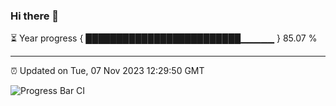 ### Hi there 👋

⏳ Year progress { █████████████████████████▁▁▁▁▁ } 85.07 %

---

⏰ Updated on Tue, 07 Nov 2023 12:29:50 GMT

![Progress Bar CI](https://github.com/liununu/liununu/workflows/Progress%20Bar%20CI/badge.svg)
